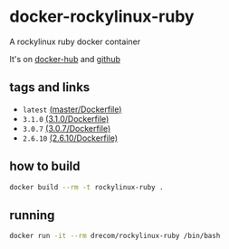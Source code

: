 # docker-rockylinux-ruby

A rockylinux ruby docker container

It's on [docker-hub](https://hub.docker.com/r/drecom/rockylinux-ruby/) and [github](https://github.com/drecom/docker-rockylinux-ruby/)

## tags and links

* `latest` [(master/Dockerfile)](https://github.com/drecom/docker-rockylinux-ruby/blob/master/Dockerfile)
* `3.1.0` [(3.1.0/Dockerfile)](https://github.com/drecom/docker-rockylinux-ruby/blob/3.1.0/Dockerfile)
* `3.0.7` [(3.0.7/Dockerfile)](https://github.com/drecom/docker-rockylinux-ruby/blob/3.0.7/Dockerfile)
* `2.6.10` [(2.6.10/Dockerfile)](https://github.com/drecom/docker-rockylinux-ruby/blob/2.6.10/Dockerfile)

## how to build

```sh
docker build --rm -t rockylinux-ruby .
```

## running

```sh
docker run -it --rm drecom/rockylinux-ruby /bin/bash
```
